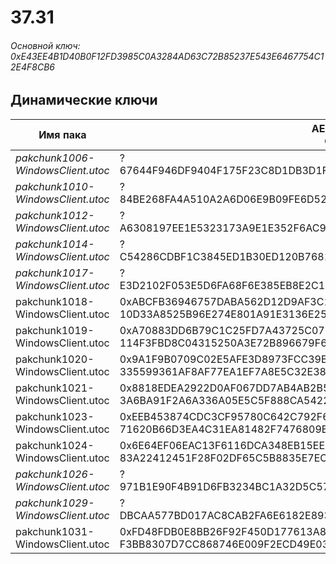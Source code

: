 # 37.31

###### Основной ключ: 0xE43EE4B1D40B0F12FD3985C0A3284AD63C72B85237E543E6467754C12E4F8CB6

## Динамические ключи

| Имя пака                          | AES Ключ</br>GUID                                                                                       | HiRes Текстуры |
|-----------------------------------|---------------------------------------------------------------------------------------------------------|----------------|
| *pakchunk1006-WindowsClient.utoc* | ?</br>67644F946DF9404F175F23C8D1DB3D1F 																  | ✔️             |
| *pakchunk1010-WindowsClient.utoc* | ?</br>84BE268FA4A510A2A6D06E9B09FE6D52 																  | ❌             |
| *pakchunk1012-WindowsClient.utoc* | ?</br>A6308197EE1E5323173A9E1E352F6AC9 																  | ❌             |
| *pakchunk1014-WindowsClient.utoc* | ?</br>C54286CDBF1C3845ED1B30ED120B7681 																  | ✔️             |
| *pakchunk1017-WindowsClient.utoc* | ?</br>E3D2102F053E5D6FA68F6E385EB8E2C1 																  | ❌             |
| pakchunk1018-WindowsClient.utoc   | 0xABCFB36946757DABA562D12D9AF3C1A90F54CA7EE99F35F398C7FD1BC6B78C17</br>10D33A8525B96E274E801A91E3136E25 | ❌             |
| pakchunk1019-WindowsClient.utoc   | 0xA70883DD6B79C1C25FD7A43725C078691ECC6EAF36A3A4E72B6EC18B349AC5B9</br>114F3FBD8C04315250A3E72B896679F6 | ❌             |
| pakchunk1020-WindowsClient.utoc   | 0x9A1F9B0709C02E5AFE3D8973FCC39B0981CF90B1276AF54EB2C737F0BCE07FCE</br>335599361AF8AF77EA1EF7A8E5C32E38 | ❌             |
| pakchunk1021-WindowsClient.utoc   | 0x8818EDEA2922D0AF067DD7AB4AB2B5968760BE7A2668140BF4055782E66511D4</br>3A6BA91F2A6A336A05E5C5F888CA5422 | ❌             |
| pakchunk1023-WindowsClient.utoc   | 0xEEB453874CDC3CF95780C642C792F6537C86DC0D6D7DE05FBBC74D1E237F2A44</br>71620B66D3EA4C31EA81482F7476809B | ✔️             |
| pakchunk1024-WindowsClient.utoc   | 0x6E64EF06EAC13F6116DCA348EB15EEFE7939E3C4B14B665E15C00F2AD6DE640F</br>83A22412451F28F02DF65C5B8835E7EC | ❌             |
| *pakchunk1026-WindowsClient.utoc* | ?</br>971B1E90F4B91D6FB3234BC1A32D5C57 																  | ❌             |
| *pakchunk1029-WindowsClient.utoc* | ?</br>DBCAA577BD017AC8CAB2FA6E6182E893 																  | ✔️             |
| pakchunk1031-WindowsClient.utoc   | 0xFD48FDB0E8BB26F92F450D177613A84032A88A49D81E22AF9E8FC16DFB8B01CC</br>F3BB8307D7CC868746E009F2ECD49E03 | ✔️             |
